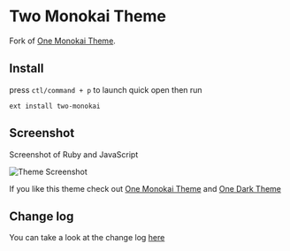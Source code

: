 # Two Monokai Theme

Fork of [One Monokai Theme](https://github.com/azemoh/vscode-one-monokai).

<!-- [![made in nigeria](https://img.shields.io/badge/made%20in-nigeria-008751.svg?style=flat-square)](https://github.com/acekyd/made-in-nigeria)  [![Version](https://vsmarketplacebadge.apphb.com/version/azemoh.one-monokai.svg)](https://marketplace.visualstudio.com/items?itemName=azemoh.one-monokai) [![Installs](https://vsmarketplacebadge.apphb.com/installs/azemoh.one-monokai.svg)](https://marketplace.visualstudio.com/items?itemName=azemoh.one-monokai) [![Ratings](https://vsmarketplacebadge.apphb.com/rating/azemoh.one-monokai.svg)](https://marketplace.visualstudio.com/items?itemName=azemoh.one-monokai) [![GitHub stars](https://img.shields.io/github/stars/azemoh/vscode-one-monokai.svg?style=social&label=Star&maxAge=2592000)](https://github.com/azemoh/vscode-one-monokai) -->


## Install

press `ctl/command + p` to launch quick open then run
```
ext install two-monokai
```

## Screenshot
Screenshot of Ruby and JavaScript

![Theme Screenshot](screenshot-v0.2.0.png)

If you like this theme check out [One Monokai Theme](https://github.com/azemoh/vscode-one-monokai) and [One Dark Theme](https://marketplace.visualstudio.com/items?itemName=azemoh.theme-onedark)


## Change log
You can take a look at the change log [here](https://github.com/azemoh/vscode-one-monokai/blob/master/CHANGELOG.md)
